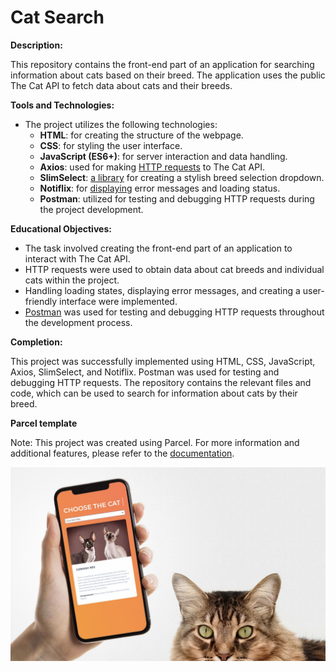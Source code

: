 # Cat Search

**Description:**

This repository contains the front-end part of an application for searching
information about cats based on their breed. The application uses the public The
Cat API to fetch data about cats and their breeds.

**Tools and Technologies:**

- The project utilizes the following technologies:
  - **HTML**: for creating the structure of the webpage.
  - **CSS**: for styling the user interface.
  - **JavaScript (ES6+)**: for server interaction and data handling.
  - **Axios**: used for making
    [HTTP requests](https://axios-http.com/docs/intro) to The Cat API.
  - **SlimSelect**: [a library](https://slimselectjs.com/) for creating a
    stylish breed selection dropdown.
  - **Notiflix**: for [displaying](https://www.npmjs.com/package/notiflix) error
    messages and loading status.
  - **Postman**: utilized for testing and debugging HTTP requests during the
    project development.

**Educational Objectives:**

- The task involved creating the front-end part of an application to interact
  with The Cat API.
- HTTP requests were used to obtain data about cat breeds and individual cats
  within the project.
- Handling loading states, displaying error messages, and creating a
  user-friendly interface were implemented.
- [Postman](https://www.postman.com/product/what-is-postman/) was used for
  testing and debugging HTTP requests throughout the development process.

**Completion:**

This project was successfully implemented using HTML, CSS, JavaScript, Axios,
SlimSelect, and Notiflix. Postman was used for testing and debugging HTTP
requests. The repository contains the relevant files and code, which can be used
to search for information about cats by their breed.

**Parcel template**

Note: This project was created using Parcel. For more information and additional
features, please refer to the [documentation](https://parceljs.org/).

![preview](https://github.com/olgatenison/goit-js-hw-10/blob/main/src/img/fb.jpg)
